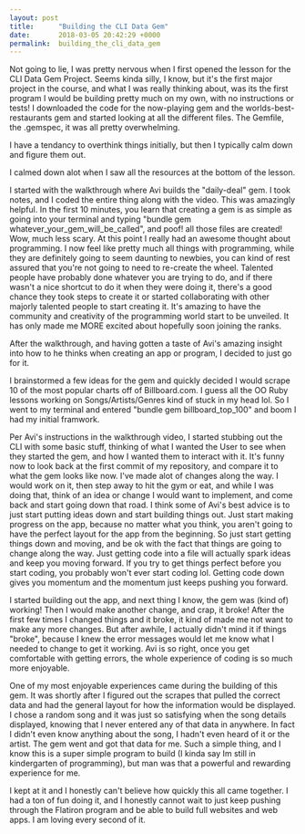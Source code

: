 ```yaml
---
layout: post
title:      "Building the CLI Data Gem"
date:       2018-03-05 20:42:29 +0000
permalink:  building_the_cli_data_gem
---
```



Not going to lie, I was pretty nervous when I first opened the lesson for the CLI Data Gem Project.  Seems kinda silly, I know, but it's the first major project in the course, and what I was really thinking about, was its the first program I would be building pretty much on my own, with no instructions or tests!  I downloaded the code for the now-playing gem and the worlds-best-restaurants gem and started looking at all the different files.  The Gemfile, the .gemspec, it was all pretty overwhelming. 

I have a tendancy to overthink things initially, but then I typically calm down and figure them out.

I calmed down alot when I saw all the resources at the bottom of the lesson. 

I started with the walkthrough where Avi builds the "daily-deal" gem.  I took notes, and I coded the entire thing along with the video. This was amazingly helpful.  In the first 10 minutes, you learn that creating a gem is as simple as going into your terminal and typing "bundle gem whatever_your_gem_will_be_called", and poof!  all those files are created!  Wow, much less scary.  At this point I really had an awesome thought about programming.  I now feel like pretty much all things with programming, while they are definitely going to seem daunting to newbies, you can kind of rest assured that you're not going to need to re-create the wheel.  Talented people have probably done whatever you are trying to do, and if there wasn't a nice shortcut to do it when they were doing it, there's a good chance they took steps to create it or started collaborating with other majorly talented people to start creating it.  It's amazing to have the community and creativity of the programming world start to be unveiled.  It has only made me MORE excited about hopefully soon joining the ranks. 

After the walkthrough, and having gotten a taste of Avi's amazing insight into how to he thinks when creating an app or program, I decided to just go for it.  

I brainstormed a few ideas for the gem and quickly decided I would scrape 10 of the most popular charts off of Billboard.com.  I guess all the OO Ruby lessons working on Songs/Artists/Genres kind of stuck in my head lol.  So I went to my terminal and entered "bundle gem billboard_top_100" and boom I had my initial framwork.  

Per Avi's instructions in the walkthrough video, I started stubbing out the CLI with some basic stuff, thinking of what I wanted the User to see when they started the gem, and how I wanted them to interact with it.  It's funny now to look back at the first commit of my repository, and compare it to what the gem looks like now.  I've made alot of changes along the way.  I would work on it, then step away to hit the gym or eat, and while I was doing that, think of an idea or change I would want to implement, and come back and start going down that road.  I think some of Avi's best advice is to just start putting ideas down and start building things out.  Just start making progress on the app, because no matter what you think, you aren't going to have the perfect layout for the app from the beginning.  So just start getting things down and moving, and be ok with the fact that things are going to change along the way.  Just getting code into a file will actually spark ideas and keep you moving forward.  If you try to get things perfect before you start coding, you probably won't ever start coding lol.  Getting code down gives you momentum and the momentum just keeps pushing you forward.  

I started building out the app, and next thing I know, the gem was (kind of) working!  Then I would make another change, and crap, it broke!  After the first few times I changed things and it broke, it kind of made me not want to make any more changes.  But after awhile, I actually didn't mind it if things "broke", because I knew the error messages would let me know what I needed to change to get it working.  Avi is so right, once you get comfortable with getting errors, the whole experience of coding is so much more enjoyable. 

One of my most enjoyable experiences came during the building of this gem.  It was shortly after I figured out the scrapes that pulled the correct data and had the general layout for how the information would be displayed.  I chose a random song and it was just so satisfying when the song details displayed, knowing that I never entered any of that data in anywhere.  In fact I didn't even know anything about the song, I hadn't even heard of it or the artist.  The gem went and got that data for me.  Such a simple thing, and I know this is a super simple program to build (I kinda say Im still in kindergarten of programming), but man was that a powerful and rewarding experience for me.  

I kept at it and I honestly can't believe how quickly this all came together.  I had a ton of fun doing it, and I honestly cannot wait to just keep pushing through the Flatiron program and be able to build full websites and web apps.  I am loving every second of it.  
